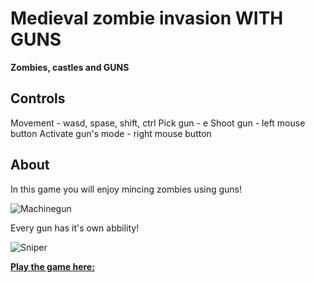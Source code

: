# Medieval zombie invasion WITH GUNS
**Zombies, castles and GUNS**

## Controls
Movement - wasd, spase, shift, ctrl
Pick gun - e
Shoot gun - left mouse button
Activate gun's mode - right mouse button

## About
In this game you will enjoy mincing zombies using guns!

![Machinegun](https://github.com/Finyti/Real-Tournament/assets/122672171/cb413ac1-0eaf-496b-806f-7aba040f307a)

Every gun has it's own abbility!

![Sniper](https://github.com/Finyti/Real-Tournament/assets/122672171/a936a5ed-bba8-4882-9c83-410f900e2461)

**[Play the game here:]([docs/CONTRIBUTING.md](https://play.unity.com/mg/other/webgl-builds-394810)https://play.unity.com/mg/other/webgl-builds-394810)**
